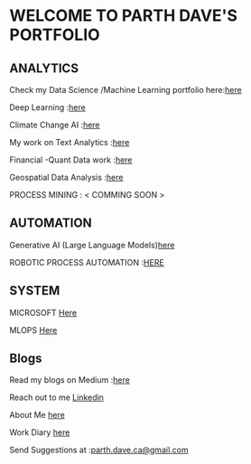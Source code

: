 # WELCOME TO PARTH DAVE'S PORTFOLIO 


## ANALYTICS
Check my Data Science /Machine Learning portfolio here:[here](ML.md)

Deep Learning :[here](DL.md)

Climate Change AI :[here](ClimateAI.md)

My work on Text Analytics :[here](NLP.md)

Financial -Quant Data work :[here](finance.md)

Geospatial Data Analysis :[here](geospatial_analysis.md)

PROCESS MINING : < COMMING SOON >

## AUTOMATION

Generative AI (Large Language Models)[here](genai.md)

ROBOTIC PROCESS AUTOMATION :[HERE](RPA.md)

## SYSTEM 

MICROSOFT [Here](Microsoft.md)

MLOPS [Here](https://github.com/ParthDave111/ParthDave111.github.io/blob/main/MlOPS.md)

## Blogs 

Read my blogs on Medium :[here](medium.md)

Reach out to me [Linkedin](https://www.linkedin.com/in/parth-dave-a98612b7/)

About Me [here](aboutme.md)

Work Diary [here](url)

Send Suggestions at :parth.dave.ca@gmail.com


